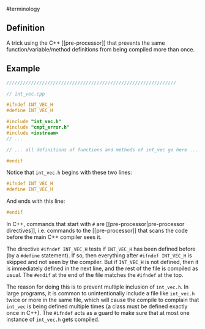 #terminology

## Definition
A trick using the C++ [[pre-processor]] that prevents the same function/variable/method definitions from being compiled more than once.

## Example
```cpp
//////////////////////////////////////////////////////////////

// int_vec.cpp

#ifndef INT_VEC_H
#define INT_VEC_H

#include "int_vec.h"
#include "cmpt_error.h"
#include <iostream>
// ...

// ... all definitions of functions and methods of int_vec go here ...

#endif
```

Notice that `int_vec.h` begins with these two lines:
```cpp
#ifndef INT_VEC_H
#define INT_VEC_H
```
And ends with this line:
```cpp
#endif
```

In C++, commands that start with `#` are  [[pre-processor|pre-processor directives]], i.e. commands to the  [[pre-processor]] that scans the code before the main C++ compiler sees it.

The directive `#ifndef INT_VEC_H` tests if `INT_VEC_H` has been
defined before (by a `#define` statement). If so, then everything
after `#ifndef INT_VEC_H` is skipped and not seen by the compiler.
But if `INT_VEC_H` is not defined, then it is immediately defined in
the next line, and the rest of the file is compiled as usual. The
`#endif` at the end of the file matches the `#ifndef` at the top.

The reason for doing this is to prevent multiple inclusion of
`int_vec.h`. In large programs, it is common to unintentionally
include a file like `int_vec.h` twice or more in the same file,
which will cause the compile to complain that `int_vec` is being
defined multiple times (a class must be defined exactly once in C++).
The `#ifndef` acts as a guard to make sure that at most one instance
of `int_vec.h` gets compiled.
